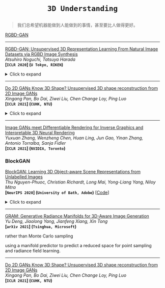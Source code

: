 # <p align=center>`3D Understanding`</p>

> 我们总希望机器能做到人能做到的事情，甚至要比人做得更好。



[RGBD-GAN](#RGBD-GAN)

---

<span id="RGBD-GAN"></span>
[RGBD-GAN: Unsupervised 3D Representation Learning From Natural Image Datasets via RGBD Image Synthesis](https://arxiv.org/pdf/1909.12573.pdf)  
*Atsuhiro Noguchi, Tatsuya Harada*  
**[`ICLR 2020`] (`U Tokyo, RIKEN`)**  

<details><summary>Click to expand</summary>

<div align=center><img width="500" src="https://raw.githubusercontent.com/yzy1996/Image-Hosting/master/20210709115756.png"/></div>

> **Summary**

They hope to understand **3D geometries** from 2D images by disentangling **object identity** (shape and texture) and **camera pose** (camera rotation, translation, and intrinsics). 

> **Details**

$T(x)$ donates a stochastic data augmentation function. $D(x)$ donates the last layer before the activation function. The proposed regularization is given by:

</details>

---

[Do 2D GANs Know 3D Shape? Unsupervised 3D shape reconstruction from 2D Image GANs](https://arxiv.org/pdf/2011.00844.pdf)  
*Xingang Pan, Bo Dai, Ziwei Liu, Chen Change Loy, Ping Luo*  
**[`ICLR 2021`] (`CUHK, NTU`)**

<details><summary>Click to expand</summary><p>

ss

> **Summary**

重点是弄清楚 project 是如何做到的

</p></details>

---

[Image GANs meet Differentiable Rendering for Inverse Graphics and Interpretable 3D Neural Rendering](https://arxiv.org/pdf/2010.09125.pdf)  
*Yuxuan Zhang, Wenzheng Chen, Huan Ling, Jun Gao, Yinan Zhang, Antonio Torralba, Sanja Fidler*  
**[`ICLR 2021`] (`NVIDIA, Toronto`)**







### BlockGAN

[BlockGAN: Learning 3D Object-aware Scene Representations from Unlabelled Images](https://arxiv.org/pdf/2002.08988.pdf)  
*Thu Nguyen-Phuoc, Christian Richardt, Long Mai, Yong-Liang Yang, Niloy Mitra*  
**[`NeurIPS 2020`] (`University of Bath, Adobe`)** [[Code](https://github.com/thunguyenphuoc/BlockGAN)]

<details><summary>Click to expand</summary>

<div align=center><img width="600" src="https://raw.githubusercontent.com/yzy1996/Image-Hosting/master/20201214151442.png"/></div>

> **Summary**

learns 3D object-oriented scene representations directly from unlabeled 2D images

> **Method**

divide an 3D feature into background and foreground

a noise vector $\mathbb{z}_i$ and the object's 3D pose $\theta_i = (s_i, \mathbf{R}_i, \mathbf{t}_i)$

3D feature $O_i = g_i(\mathbb{z}_i, \theta_i)$
$$
\mathbf{x}=p\left(f(\underbrace{O_{0},}_{\text {background }} \underbrace{O_{1}, \ldots, O_{K}}_{\text {foreground }})\right)
$$

</details>

---

[GRAM: Generative Radiance Manifolds for 3D-Aware Image Generation](https://arxiv.org/pdf/2112.08867.pdf)  
*Yu Deng, Jiaolong Yang, Jianfeng Xiang, Xin Tong*  
**[`arXiv 2021`] (`Tsinghua, Microsoft`)**



rather than Monte Carlo sampling



using a manifold predictor to predict a reduced space for point sampling and radiance field learning.





---

[Do 2D GANs Know 3D Shape? Unsupervised 3D shape reconstruction from 2D Image GANs](https://arxiv.org/pdf/2011.00844.pdf)  
*Xingang Pan, Bo Dai, Ziwei Liu, Chen Change Loy, Ping Luo*  
**[`ICLR 2021`] (`CUHK, NTU`)**  
